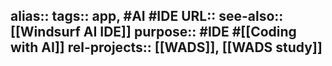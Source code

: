 alias::
tags:: app, #AI #IDE
URL::
see-also:: [[Windsurf AI IDE]]
purpose:: #IDE #[[Coding with AI]]
rel-projects:: [[WADS]], [[WADS study]]
-
